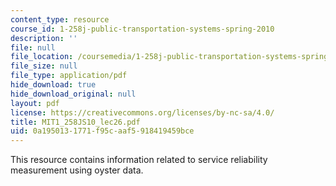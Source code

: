 ```yaml
---
content_type: resource
course_id: 1-258j-public-transportation-systems-spring-2010
description: ''
file: null
file_location: /coursemedia/1-258j-public-transportation-systems-spring-2010/0a1950131771f95caaf5918419459bce_MIT1_258JS10_lec26.pdf
file_size: null
file_type: application/pdf
hide_download: true
hide_download_original: null
layout: pdf
license: https://creativecommons.org/licenses/by-nc-sa/4.0/
title: MIT1_258JS10_lec26.pdf
uid: 0a195013-1771-f95c-aaf5-918419459bce
---
```

This resource contains information related to service reliability measurement using oyster data. 